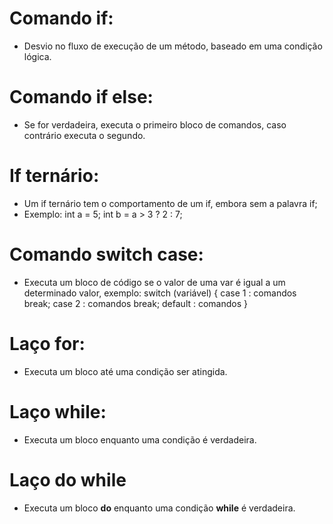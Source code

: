 # Comando if:
* Desvio no fluxo de execução de um método, baseado em uma condição lógica.

# Comando if else:
* Se for verdadeira, executa o primeiro bloco de comandos, caso contrário executa o segundo.

# If ternário:
* Um if ternário tem o comportamento de um if, embora sem a palavra if;
* Exemplo:
    int a = 5;
    int b = a > 3 ? 2 : 7;

# Comando switch case:
* Executa um bloco de código se o valor de uma var é igual a um determinado valor, exemplo: 
    switch (variável) {
        case 1 : comandos
            break;
        case 2 : comandos
            break;
            default : comandos
    } 
# Laço for:
* Executa um bloco até uma condição ser atingida.

# Laço while:
* Executa um bloco enquanto uma condição é verdadeira.

# Laço do while
* Executa um bloco **do** enquanto uma condição **while** é verdadeira.